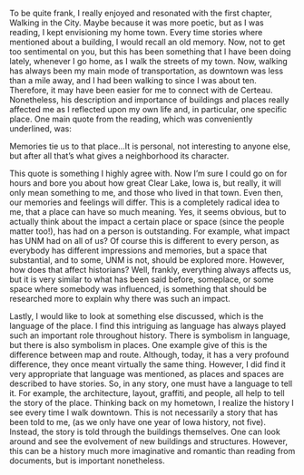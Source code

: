 To be quite frank, I really enjoyed and resonated with the first chapter, Walking in the City. Maybe because it was more poetic, but as I was reading, I kept envisioning my home town.  Every time stories where mentioned about a building, I would recall an old memory.  Now, not to get too sentimental on you, but this has been something that I have been doing lately, whenever I go home, as I walk the streets of my town.  Now, walking has always been my main mode of transportation, as downtown was less than a mile away, and I had been walking to since I was about ten.  Therefore, it may have been easier for me to connect with de Certeau. Nonetheless, his description and importance of buildings and places really affected me as I reflected upon my own life and, in particular, one specific place.  One main quote from the reading, which was conveniently underlined, was:

Memories tie us to that place…It is personal, not interesting to anyone else, but after all that’s what gives a neighborhood its character. 

This quote is something I highly agree with.  Now I’m sure I could go on for hours and bore you about how great Clear Lake, Iowa is, but really, it will only mean something to me, and those who lived in that town.  Even then, our memories and feelings will differ.  This is a completely radical idea to me, that a place can have so much meaning.  Yes, it seems obvious, but to actually think about the impact a certain place or space (since the people matter too!), has had on a person is outstanding.  For example, what impact has UNM had on all of us?  Of course this is different to every person, as everybody has different impressions and memories, but a space that substantial, and to some, UNM is not, should be explored more.  However, how does that affect historians? Well, frankly, everything always affects us, but it is very similar to what has been said before, someplace, or some space where somebody was influenced, is something that should be researched more to explain why there was such an impact. 

Lastly, I would like to look at something else discussed, which is the language of the place.  I find this intriguing as language has always played such an important role throughout history.  There is symbolism in language, but there is also symbolism in places.  One example give of this is the difference between map and route.  Although, today, it has a very profound difference, they once meant virtually the same thing.  However, I did find it very appropriate that language was mentioned, as places and spaces are described to have stories.  So, in any story, one must have a language to tell it.  For example, the architecture, layout, graffiti, and people, all help to tell the story of the place.  Thinking back on my hometown, I realize the history I see every time I walk downtown.  This is not necessarily a story that has been told to me, (as we only have one year of Iowa history, not five).  Instead, the story is told through the buildings themselves.  One can look around and see the evolvement of new buildings and structures.  However, this can be a history much more imaginative and romantic than reading from documents, but is important nonetheless.  

